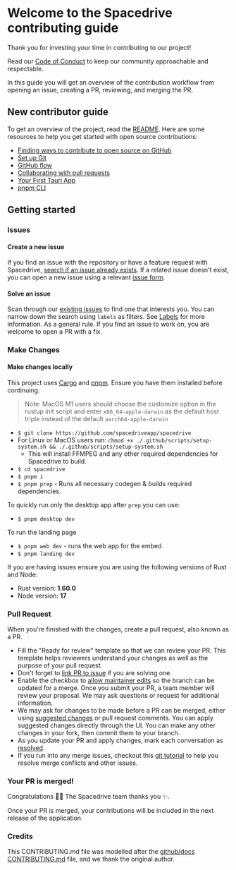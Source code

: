 # Welcome to the Spacedrive contributing guide

Thank you for investing your time in contributing to our project!

Read our [Code of Conduct](./CODE_OF_CONDUCT.md) to keep our community approachable and respectable.

In this guide you will get an overview of the contribution workflow from opening an issue, creating a PR, reviewing, and merging the PR.

## New contributor guide

To get an overview of the project, read the [README](README.md). Here are some resources to help you get started with open source contributions:

- [Finding ways to contribute to open source on GitHub](https://docs.github.com/en/get-started/exploring-projects-on-github/finding-ways-to-contribute-to-open-source-on-github)
- [Set up Git](https://docs.github.com/en/get-started/quickstart/set-up-git)
- [GitHub flow](https://docs.github.com/en/get-started/quickstart/github-flow)
- [Collaborating with pull requests](https://docs.github.com/en/github/collaborating-with-pull-requests)
- [Your First Tauri App](https://tauri.studio/guides/getting-started/beginning-tutorial)
- [pnpm CLI](https://pnpm.io/pnpm-cli)

## Getting started

### Issues

#### Create a new issue

If you find an issue with the repository or have a feature request with Spacedrive, [search if an issue already exists](https://docs.github.com/en/github/searching-for-information-on-github/searching-on-github/searching-issues-and-pull-requests#search-by-the-title-body-or-comments). If a related issue doesn't exist, you can open a new issue using a relevant [issue form](https://github.com/spacedriveapp/spacedrive/issues/new/choose).

#### Solve an issue

Scan through our [existing issues](https://github.com/spacedriveapp/spacedrive/issues) to find one that interests you. You can narrow down the search using `labels` as filters. See [Labels](https://github.com/spacedriveapp/spacedrive/labels) for more information. As a general rule. If you find an issue to work on, you are welcome to open a PR with a fix.

### Make Changes

#### Make changes locally

This project uses [Cargo](https://doc.rust-lang.org/cargo/getting-started/installation.html) and [pnpm](https://pnpm.io/installation). Ensure you have them installed before continuing.

> Note: MacOS M1 users should choose the customize option in the rustup init script and enter `x86_64-apple-darwin` as the default host triple instead of the default `aarch64-apple-darwin`

- `$ git clone https://github.com/spacedriveapp/spacedrive`
- For Linux or MacOS users run: `chmod +x ./.github/scripts/setup-system.sh && ./.github/scripts/setup-system.sh`
  - This will install FFMPEG and any other required dependencies for Spacedrive to build.
- `$ cd spacedrive`
- `$ pnpm i`
- `$ pnpm prep` - Runs all necessary codegen & builds required dependencies.

To quickly run only the desktop app after `prep` you can use:

- `$ pnpm desktop dev`

To run the landing page

- `$ pnpm web dev` - runs the web app for the embed
- `$ pnpm landing dev`

If you are having issues ensure you are using the following versions of Rust and Node:

- Rust version: **1.60.0**
- Node version: **17**

### Pull Request

When you're finished with the changes, create a pull request, also known as a PR.
- Fill the "Ready for review" template so that we can review your PR. This template helps reviewers understand your changes as well as the purpose of your pull request. 
- Don't forget to [link PR to issue](https://docs.github.com/en/issues/tracking-your-work-with-issues/linking-a-pull-request-to-an-issue) if you are solving one.
- Enable the checkbox to [allow maintainer edits](https://docs.github.com/en/github/collaborating-with-issues-and-pull-requests/allowing-changes-to-a-pull-request-branch-created-from-a-fork) so the branch can be updated for a merge.
Once you submit your PR, a team member will review your proposal. We may ask questions or request for additional information.
- We may ask for changes to be made before a PR can be merged, either using [suggested changes](https://docs.github.com/en/github/collaborating-with-issues-and-pull-requests/incorporating-feedback-in-your-pull-request) or pull request comments. You can apply suggested changes directly through the UI. You can make any other changes in your fork, then commit them to your branch.
- As you update your PR and apply changes, mark each conversation as [resolved](https://docs.github.com/en/github/collaborating-with-issues-and-pull-requests/commenting-on-a-pull-request#resolving-conversations).
- If you run into any merge issues, checkout this [git tutorial](https://lab.github.com/githubtraining/managing-merge-conflicts) to help you resolve merge conflicts and other issues.

### Your PR is merged!

Congratulations :tada::tada: The Spacedrive team thanks you :sparkles:. 

Once your PR is merged, your contributions will be included in the next release of the application.

### Credits

This CONTRIBUTING.md file was modelled after the [github/docs CONTRIBUTING.md](https://github.com/github/docs/blob/main/CONTRIBUTING.md) file, and we thank the original author.
